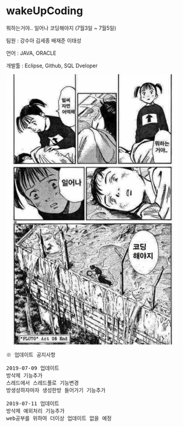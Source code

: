 # wakeUpCoding
뭐하는거야.. 일어나 코딩해야지 (7월3일 ~ 7월5일)

팀원 : 강수아 김세종 배재준 이태성
 
언어 : JAVA, ORACLE

개발툴 : Eclipse, Github, SQL Dveloper

![coding](./wakeUpCoding/coding.jpg)
<pre>
※ 업데이트 공지사항

2019-07-09 업데이트
방삭제 기능추가
스레드에서 스레드풀로 기능변경
방생성하자마자 생성한방 들어가기 기능추가

2019-07-11 업데이트
방삭제 예외처리 기능추가
web공부를 위하여 더이상 업데이트 없을 예정
</pre>
